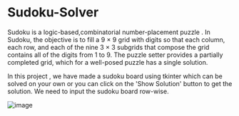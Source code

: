 # Sudoku-Solver

Sudoku is a logic-based,combinatorial number-placement puzzle . In Sudoku, the objective is to fill a 9 × 9 grid with digits so that each column, each row, and each of the nine 3 × 3 subgrids that compose the grid contains all of the digits from 1 to 9. The puzzle setter provides a partially completed grid, which for a well-posed puzzle has a single solution.

In this project , we have made a sudoku board using tkinter which can be solved on your own or you can click on the 'Show Solution' button to get the solution. We need to input the sudoku board row-wise.

![image](https://github.com/user-attachments/assets/f708ef3a-d3c0-4a0a-822e-8041ff1271ad)


